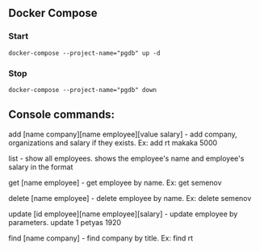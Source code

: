 
## Docker Compose
### Start
`docker-compose --project-name="pgdb" up -d`

### Stop
`docker-compose --project-name="pgdb" down`

## Console commands:

add [name company][name employee][value salary] - add company, organizations and salary if they exists. Ex: add rt makaka 5000

list - show all employees. shows the employee's name and employee's salary in the format

get [name employee] - get employee by name. Ex: get semenov

delete [name employee] - delete employee by name. Ex: delete semenov

update [id employee][name employee][salary] - update employee by parameters. update 1 petyas 1920

find [name company] - find company by title. Ex: find rt